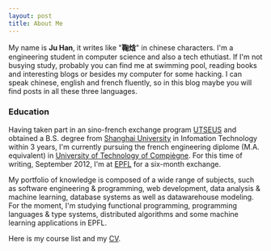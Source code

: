 ```yaml
---
layout: post
title: About Me
---
```


My name is __Ju Han__, it writes like "__鞠焓__" in chinese characters. I'm a engineering student in computer science and also a tech ethutiast. If I'm not busying study, probably you can find me at swimming pool, reading books and interesting blogs or besides my computer for some hacking. I can speak chinese, english and french fluently, so in this blog maybe you will find posts in all these three languages.

### Education ###

Having taken part in an sino-french exchange program
[UTSEUS][1] and obtained a B.S. degree from [Shanghai University][2] in
Infomation Technology within 3 years, I'm currently pursuing the
french engineering diplome (M.A. equivalent) in [University of Technology of
Compiègne][3]. For this time of writing, September 2012, I'm at [EPFL][4]
for a six-month exchange.

My portfolio of knowledge is composed of a wide range of subjects, such as software engineering & programming, web development, data analysis & machine learning, database systems as well as datawarehouse modeling. For the moment, I'm studying functional programming, programming languages & type systems, distributed algorithms and some machine learning applications in EPFL.

Here is my course list and my [CV][5].

   [1]: http://www.utseus.com/
   [2]: http://www.shu.edu.cn/Default.aspx?alias=www.shu.edu.cn/english
   [3]: http://www.utc.fr
   [4]: http://www.epfl.ch
   [5]: cv.html
   [6]: course.html
